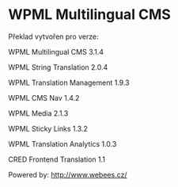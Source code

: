 ﻿WPML Multilingual CMS
====

Překlad vytvořen pro verze:

WPML Multilingual CMS 3.1.4

WPML String Translation 2.0.4

WPML Translation Management 1.9.3

WPML CMS Nav 1.4.2

WPML Media 2.1.3

WPML Sticky Links 1.3.2

WPML Translation Analytics 1.0.3

CRED Frontend Translation 1.1

Powered by: http://www.webees.cz/
